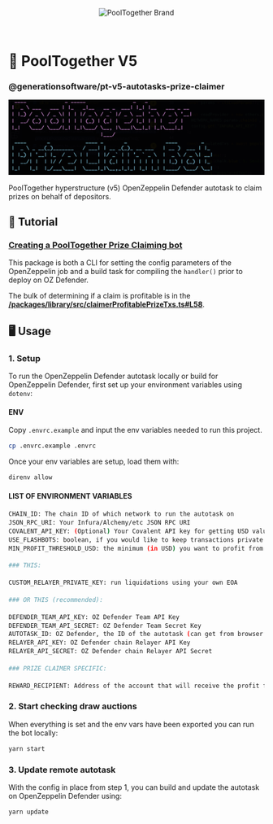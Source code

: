 <p align="center">
  <img src="https://raw.githubusercontent.com/GenerationSoftware/pt-v5-utils-js/main/img/pooltogether-logo--purple@2x.png?raw=true" alt="PoolTogether Brand" style="max-width:100%;" width="300">
</p>

<br />

# 🤖 PoolTogether V5

### @generationsoftware/pt-v5-autotasks-prize-claimer

![title image for PoolTogether Prize Claimer Bot](https://github.com/generationsoftware/pt-v5-autotasks/raw/main/packages/prize-claimer/prize-claim-img.png "title image for PoolTogether Prize Claimer Bot")

PoolTogether hyperstructure (v5) OpenZeppelin Defender autotask to claim prizes on behalf of depositors.

## 📖 Tutorial

### [Creating a PoolTogether Prize Claiming bot](https://mirror.xyz/chuckbergeron-g9.eth/xPSEh1pfjV2IT1yswcsjN2gBBrVf548V8q9W23xxA8U)

This package is both a CLI for setting the config parameters of the OpenZeppelin job and a build task for compiling the `handler()` prior to deploy on OZ Defender.

The bulk of determining if a claim is profitable is in the **[/packages/library/src/claimerProfitablePrizeTxs.ts#L58](../library)**.

## 🖥️ Usage

### 1. Setup

To run the OpenZeppelin Defender autotask locally or build for OpenZeppelin Defender, first set up your environment variables using `dotenv`:

#### ENV

Copy `.envrc.example` and input the env variables needed to run this project.

```sh
cp .envrc.example .envrc
```

Once your env variables are setup, load them with:

```sh
direnv allow
```

#### LIST OF ENVIRONMENT VARIABLES

```sh
CHAIN_ID: The chain ID of which network to run the autotask on
JSON_RPC_URI: Your Infura/Alchemy/etc JSON RPC URI
COVALENT_API_KEY: (Optional) Your Covalent API key for getting USD values of tokens
USE_FLASHBOTS: boolean, if you would like to keep transactions private from the mempool on chains that support flashbots
MIN_PROFIT_THRESHOLD_USD: the minimum (in USD) you want to profit from each swap (ie. 1 is $1.00)

### THIS:

CUSTOM_RELAYER_PRIVATE_KEY: run liquidations using your own EOA

### OR THIS (recommended):

DEFENDER_TEAM_API_KEY: OZ Defender Team API Key
DEFENDER_TEAM_API_SECRET: OZ Defender Team Secret Key
AUTOTASK_ID: OZ Defender, the ID of the autotask (can get from browser URL bar)
RELAYER_API_KEY: OZ Defender chain Relayer API Key
RELAYER_API_SECRET: OZ Defender chain Relayer API Secret

### PRIZE CLAIMER SPECIFIC:

REWARD_RECIPIENT: Address of the account that will receive the profit for claiming prizes on other's behalf

```

### 2. Start checking draw auctions

When everything is set and the env vars have been exported you can run the bot locally:

```sh
yarn start
```

### 3. Update remote autotask

With the config in place from step 1, you can build and update the autotask on OpenZeppelin Defender using:

```sh
yarn update
```

